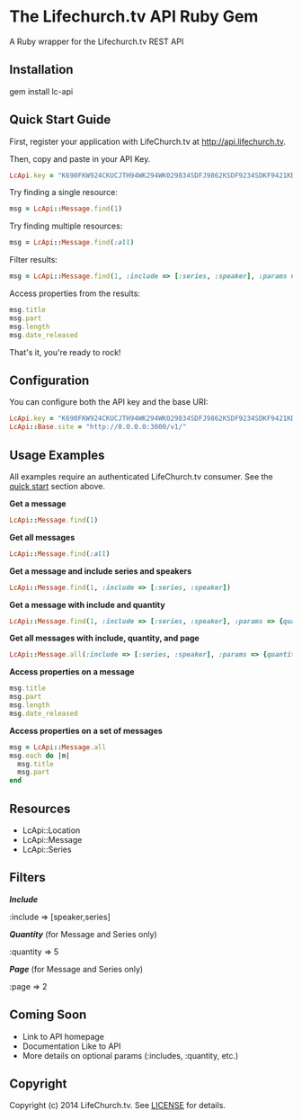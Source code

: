 # The Lifechurch.tv API Ruby Gem

A Ruby wrapper for the Lifechurch.tv REST API

## Installation
  gem install lc-api

## Quick Start Guide
First, register your application with LifeChurch.tv at http://api.lifechurch.tv.

Then, copy and paste in your API Key.

```ruby
LcApi.key = "K690FKW924CKUCJTH94WK294WK029834SDFJ9862KSDF9234SDKF9421KDVDS"
```

Try finding a single resource:

```ruby
msg = LcApi::Message.find(1)
```

Try finding multiple resources:

```ruby
msg = LcApi::Message.find(:all)
```

Filter results:

```ruby
msg = LcApi::Message.find(1, :include => [:series, :speaker], :params => {quantity: 20, page: 2})
```

Access properties from the results:
```ruby
msg.title
msg.part
msg.length
msg.date_released
```

That's it, you're ready to rock!

## Configuration
You can configure both the API key and the base URI:

```ruby
LcApi.key = "K690FKW924CKUCJTH94WK294WK029834SDFJ9862KSDF9234SDKF9421KDVDS"
LcApi::Base.site = "http://0.0.0.0:3000/v1/"
```

## Usage Examples
All examples require an authenticated LifeChurch.tv consumer. See the <a href="#quick-start-guide">quick start</a> section above. 

**Get a message**

```ruby
LcApi::Message.find(1)
```

**Get all messages**

```ruby
LcApi::Message.find(:all)
```

**Get a message and include series and speakers**

```ruby
LcApi::Message.find(1, :include => [:series, :speaker])
```

**Get a message with include and quantity**

```ruby
LcApi::Message.find(1, :include => [:series, :speaker], :params => {quantity: 5})
```

**Get all messages with include, quantity, and page**
```ruby
LcApi::Message.all(:include => [:series, :speaker], :params => {quantity: 5, page: 2})
```

**Access properties on a message**
```ruby
msg.title
msg.part
msg.length
msg.date_released
```

**Access properties on a set of messages**
```ruby
msg = LcApi::Message.all
msg.each do |m|
  msg.title
  msg.part
end
```

## Resources

* LcApi::Location
* LcApi::Message
* LcApi::Series

## Filters

***Include***

  :include => [speaker,series]

***Quantity*** (for Message and Series only)

  :quantity => 5

***Page*** (for Message and Series only)

  :page => 2

## Coming Soon
* Link to API homepage
* Documentation Like to API
* More details on optional params (:includes, :quantity, etc.)

## Copyright
Copyright (c) 2014 LifeChurch.tv.
See [LICENSE][] for details.

[license]: LICENSE.txt